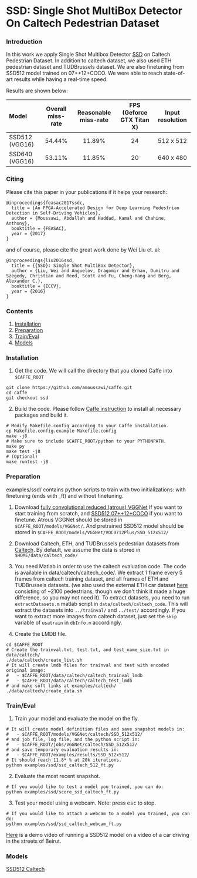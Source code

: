 # SSD: Single Shot MultiBox Detector On Caltech Pedestrian Dataset

### Introduction

In this work we apply Single Shot Multibox Detector [SSD](https://github.com/weiliu89/caffe/tree/ssd/) on Caltech Pedestrian Dataset. In addition to caltech dataset, we also used ETH pedestrian dataset and TUDBrussels dataset. We are also finetuning from SSD512 model trained on 07++12+COCO. We were able to reach state-of-art results while having a real-time speed.

Results are shown below:

| Model | Overall miss-rate | Reasonable miss-rate | **FPS** (Geforce GTX Titan X) | Input resolution
|:-------|:-----:|:-------:|:-------:|:-------:|
| SSD512 (VGG16) | 54.44% | 11.89% | 24 | 512 x 512 |
| SSD640 (VGG16) | 53.11% | 11.85%  | 20 | 640 x 480 |


### Citing

Please cite this paper in your publications if it helps your research:
    
    @inproceedings{feasac2017ssdc,
      title = {An FPGA-Accelerated Design for Deep Learning Pedestrian Detection in Self-Driving Vehicles},
      author = {Moussawi, Abdallah and Haddad, Kamal and Chahine, Anthony},
      booktitle = {FEASAC},
      year = {2017}
    }

and of course, please cite the great work done by Wei Liu et. al:

    @inproceedings{liu2016ssd,
      title = {{SSD}: Single Shot MultiBox Detector},
      author = {Liu, Wei and Anguelov, Dragomir and Erhan, Dumitru and Szegedy, Christian and Reed, Scott and Fu, Cheng-Yang and Berg, Alexander C.},
      booktitle = {ECCV},
      year = {2016}
    }
    
    
### Contents
1. [Installation](#installation)
2. [Preparation](#preparation)
3. [Train/Eval](#traineval)
4. [Models](#models)

### Installation
1. Get the code. We will call the directory that you cloned Caffe into `$CAFFE_ROOT`
  ```Shell
  git clone https://github.com/amoussawi/caffe.git
  cd caffe
  git checkout ssd
  ```

2. Build the code. Please follow [Caffe instruction](http://caffe.berkeleyvision.org/installation.html) to install all necessary packages and build it.
  ```Shell
  # Modify Makefile.config according to your Caffe installation.
  cp Makefile.config.example Makefile.config
  make -j8
  # Make sure to include $CAFFE_ROOT/python to your PYTHONPATH.
  make py
  make test -j8
  # (Optional)
  make runtest -j8
  ```

### Preparation
examples/ssd/ contains python scripts to train with two initializations: with finetuning (ends with \_ft) and without finetuning.

1. Download [fully convolutional reduced (atrous) VGGNet](https://gist.github.com/weiliu89/2ed6e13bfd5b57cf81d6) If you want to start training from scratch, and [SSD512 07++12+COCO](https://drive.google.com/open?id=0BzKzrI_SkD1_NVVNdWdYNEh1WTA) if you want to finetune. Atrous VGGNet should be stored in `$CAFFE_ROOT/models/VGGNet/`. And pretrained SSD512 model should be stored in `$CAFFE_ROOT/models/VGGNet/VOC0712Plus/SSD_512x512/`

2. Download Caltech, ETH, and TUDBrussels pedestrian datasets from [Caltech](http://www.vision.caltech.edu/Image_Datasets/CaltechPedestrians/). By default, we assume the data is stored in `$HOME/data/caltech_code/`

4. You need Matlab in order to use the caltech evaluation code. The code is available in data/caltech/caltech_code/. We extract 1 frame every 5 frames from caltech training dataset, and all frames of ETH and TUDBrussels datasets. (we also used the external ETH car dataset [here](https://data.vision.ee.ethz.ch/cvl/aess/dataset/) consisting of ~2100 pedestrians, though we don't think it made a huge difference, so you may not need it). To extract datasets, you need to run `extractDatasets.m` matlab script in `data/caltech/caltech_code`. This will extract the datasets into `../trainval/` and `../test/` accordingly. If you want to extract more images from caltech dataset, just set the `skip` variable of `usatrain` in `dbInfo.m` accordingly.

3. Create the LMDB file.
  ```Shell
  cd $CAFFE_ROOT
  # Create the trainval.txt, test.txt, and test_name_size.txt in data/caltech/
  ./data/caltech/create_list.sh
  # It will create lmdb files for trainval and test with encoded original image:
  #   - $CAFFE_ROOT/data/caltech/caltech_trainval_lmdb
  #   - $CAFFE_ROOT/data/caltech/caltech_test_lmdb
  # and make soft links at examples/caltech/
  ./data/caltech/create_data.sh
  ```

### Train/Eval
1. Train your model and evaluate the model on the fly.
  ```Shell
  # It will create model definition files and save snapshot models in:
  #   - $CAFFE_ROOT/models/VGGNet/caltech/SSD_512x512/
  # and job file, log file, and the python script in:
  #   - $CAFFE_ROOT/jobs/VGGNet/caltech/SSD_512x512/
  # and save temporary evaluation results in:
  #   - $CAFFE_ROOT/examples/results/SSD_512x512/
  # It should reach 11.8* % at 20k iterations.
  python examples/ssd/ssd_caltech_512_ft.py
  ```

2. Evaluate the most recent snapshot.
  ```Shell
  # If you would like to test a model you trained, you can do:
  python examples/ssd/score_ssd_caltech_ft.py
  ```

3. Test your model using a webcam. Note: press <kbd>esc</kbd> to stop.
  ```Shell
  # If you would like to attach a webcam to a model you trained, you can do:
  python examples/ssd/ssd_caltech_webcam_ft.py
  ```
  [Here](https://youtu.be/iKIW5Q0XAcg) is a demo video of running a SSD512 model on a video of a car driving in the streets of Beirut.

### Models
[SSD512 Caltech](https://www.dropbox.com/s/1zvmbj2gtchdxhm/SSD_512x512_ft.zip?dl=0)
